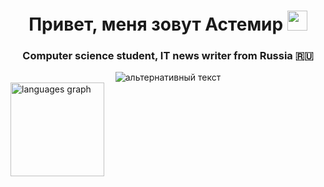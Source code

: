 <h1 align="center">Привет, меня зовут Астемир
<img src="https://github.com/blackcater/blackcater/raw/main/images/Hi.gif" height="32"/></h1>
<h3 align="center">Computer science student, IT news writer from Russia 🇷🇺</h3>
<div id="gifka" align="center">
<img src="https://i.giphy.com/media/v1.Y2lkPTc5MGI3NjExYzJlNDZsc2NzMDhka240bnFzeWg1YWJteHIxdGlxdDhjbmRlYXZwYyZlcD12MV9pbnRlcm5hbF9naWZfYnlfaWQmY3Q9Zw/yYSSBtDgbbRzq/giphy.gif" alt="альтернативный текст" align="center">
</div>
<img src="https://camo.githubusercontent.com/f71f405e271f9fc1fe174cb2fd11c5b75095f43dc98e0ec31a8617ff459827bf/68747470733a2f2f6769746875622d726561646d652d73746174732e76657263656c2e6170702f6170692f746f702d6c616e67733f757365726e616d653d425965765958266c6f63616c653d656e26686964655f7469746c653d66616c7365266c61796f75743d636f6d7061637426636172645f77696474683d333230267468656d653d746f6b796f6e6967687426686964655f626f726465723d66616c7365266f726465723d32" height="150" alt="languages graph" data-canonical-src="https://github-readme-stats.vercel.app/api/top-langs?username=BYevYX&amp;locale=en&amp;hide_title=false&amp;layout=compact&amp;card_width=320&amp;theme=tokyonight&amp;hide_border=false&amp;order=2" style="max-width: 100%;">
